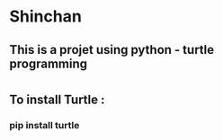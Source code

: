 # Shinchan
## This is a projet using python - turtle programming
#
## To install Turtle : 
### pip install turtle

